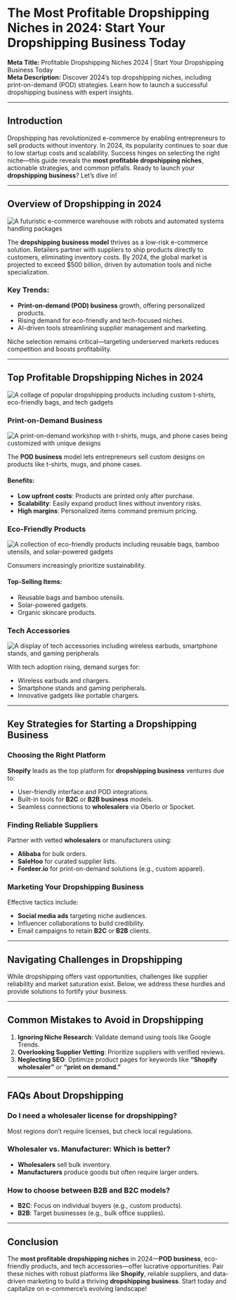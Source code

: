 # The Most Profitable Dropshipping Niches in 2024: Start Your Dropshipping Business Today

**Meta Title:** Profitable Dropshipping Niches 2024 | Start Your Dropshipping Business Today  
**Meta Description:** Discover 2024’s top dropshipping niches, including print-on-demand (POD) strategies. Learn how to launch a successful dropshipping business with expert insights.

---

## Introduction
Dropshipping has revolutionized e-commerce by enabling entrepreneurs to sell products without inventory. In 2024, its popularity continues to soar due to low startup costs and scalability. Success hinges on selecting the right niche—this guide reveals the **most profitable dropshipping niches**, actionable strategies, and common pitfalls. Ready to launch your **dropshipping business**? Let’s dive in!

---

## Overview of Dropshipping in 2024

![A futuristic e-commerce warehouse with robots and automated systems handling packages](https://files.monica-cdn.im/ugc-files/image-gen/generation-flux/17a1ddac-cc58-41ea-8d8d-5a5b2e2919c6/2ufYSFUmn2pyquF241hgJFBaleh.png)

The **dropshipping business model** thrives as a low-risk e-commerce solution. Retailers partner with suppliers to ship products directly to customers, eliminating inventory costs. By 2024, the global market is projected to exceed $500 billion, driven by automation tools and niche specialization.

### Key Trends:
- **Print-on-demand (POD) business** growth, offering personalized products.
- Rising demand for eco-friendly and tech-focused niches.
- AI-driven tools streamlining supplier management and marketing.

Niche selection remains critical—targeting underserved markets reduces competition and boosts profitability.

---

## Top Profitable Dropshipping Niches in 2024

![A collage of popular dropshipping products including custom t-shirts, eco-friendly bags, and tech gadgets](https://files.monica-cdn.im/ugc-files/image-gen/generation-flux/16133855-0927-4b89-b66a-3546e0d0c706/2ufYSiToIntUmkvgXEoABAFL2Zn.png)

### Print-on-Demand Business

![A print-on-demand workshop with t-shirts, mugs, and phone cases being customized with unique designs](https://files.monica-cdn.im/ugc-files/image-gen/generation-flux/c5cc3910-9d86-41fd-be21-ebbb65a24132/2ufYT9DqjJ4YHv8SG8lzUGRSzE8.png)

The **POD business** model lets entrepreneurs sell custom designs on products like t-shirts, mugs, and phone cases.

#### Benefits:
- **Low upfront costs**: Products are printed only after purchase.
- **Scalability**: Easily expand product lines without inventory risks.
- **High margins**: Personalized items command premium pricing.

### Eco-Friendly Products

![A collection of eco-friendly products including reusable bags, bamboo utensils, and solar-powered gadgets](https://files.monica-cdn.im/ugc-files/image-gen/generation-flux/1564d16e-ac28-4259-a615-1ff56cf23ba2/2ufYTaqr4Jl7mGp8kbBcjyrbB5x.png)

Consumers increasingly prioritize sustainability.

#### Top-Selling Items:
- Reusable bags and bamboo utensils.
- Solar-powered gadgets.
- Organic skincare products.

### Tech Accessories

![A display of tech accessories including wireless earbuds, smartphone stands, and gaming peripherals](https://files.monica-cdn.im/ugc-files/image-gen/generation-flux/b222eb5d-525b-4a8f-a5ed-6cde45d9123e/2ufYTt4FtOXdCFpr079kLKqPcg5.png)

With tech adoption rising, demand surges for:
- Wireless earbuds and chargers.
- Smartphone stands and gaming peripherals.
- Innovative gadgets like portable chargers.

---

## Key Strategies for Starting a Dropshipping Business

### Choosing the Right Platform
**Shopify** leads as the top platform for **dropshipping business** ventures due to:
- User-friendly interface and POD integrations.
- Built-in tools for **B2C** or **B2B business** models.
- Seamless connections to **wholesalers** via Oberlo or Spocket.

### Finding Reliable Suppliers
Partner with vetted **wholesalers** or manufacturers using:
- **Alibaba** for bulk orders.
- **SaleHoo** for curated supplier lists.
- **Fordeer.io** for print-on-demand solutions (e.g., custom apparel).

### Marketing Your Dropshipping Business
Effective tactics include:
- **Social media ads** targeting niche audiences.
- Influencer collaborations to build credibility.
- Email campaigns to retain **B2C** or **B2B** clients.

---

## Navigating Challenges in Dropshipping
While dropshipping offers vast opportunities, challenges like supplier reliability and market saturation exist. Below, we address these hurdles and provide solutions to fortify your business.

---

## Common Mistakes to Avoid in Dropshipping
1. **Ignoring Niche Research**: Validate demand using tools like Google Trends.
2. **Overlooking Supplier Vetting**: Prioritize suppliers with verified reviews.
3. **Neglecting SEO**: Optimize product pages for keywords like **“Shopify wholesaler”** or **“print on demand.”**

---

## FAQs About Dropshipping

### Do I need a **wholesaler license** for dropshipping?
Most regions don’t require licenses, but check local regulations.

### **Wholesaler vs. Manufacturer**: Which is better?
- **Wholesalers** sell bulk inventory.
- **Manufacturers** produce goods but often require larger orders.

### How to choose between **B2B** and **B2C** models?
- **B2C**: Focus on individual buyers (e.g., custom products).
- **B2B**: Target businesses (e.g., bulk office supplies).

---

## Conclusion
The **most profitable dropshipping niches** in 2024—**POD business**, eco-friendly products, and tech accessories—offer lucrative opportunities. Pair these niches with robust platforms like **Shopify**, reliable suppliers, and data-driven marketing to build a thriving **dropshipping business**. Start today and capitalize on e-commerce’s evolving landscape!

